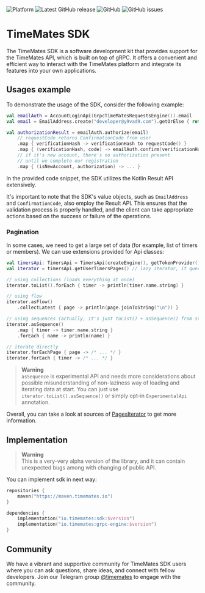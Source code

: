 ![Platform](https://img.shields.io/badge/platform-jvm-yellow)
![Latest GitHub release](https://img.shields.io/github/v/release/timemates/sdk?include_prereleases)
![GitHub](https://img.shields.io/github/license/timemates/sdk)
![GitHub issues](https://img.shields.io/github/issues/timemates/sdk)
# TimeMates SDK
The TimeMates SDK is a software development kit that provides support for the TimeMates API,
which is built on top of gRPC. It offers a convenient and efficient way to interact with the TimeMates 
platform and integrate its features into your own applications.

## Usages example
To demonstrate the usage of the SDK, consider the following example:
```kotlin
val emailAuth = AccountLoginApi(GrpcTimeMatesRequestsEngine()).email
val email = EmailAddress.create("developer@y9vad9.com").getOrElse { return }

val authorizationResult = emailAuth.authorize(email)
    // requestCode returns ConfirmationCode from user
    .map { verificationHash -> verificationHash to requestCode() }
    .map { (verificationHash, code) -> emailAuth.confirm(verificationHash, verificationHash) }
    // if it's new account, there's no authorization present
    // until we complete our registration
    .map { (isNewAccount, authorization) -> ... }
```
In the provided code snippet, the SDK utilizes the Kotlin Result API extensively.

It's important to note that the SDK's value objects, such as `EmailAddress`
and `ConfirmationCode`, also employ the Result API. 
This ensures that the validation process is properly handled, and the client can take appropriate actions based on 
the success or failure of the operations.

### Pagination
In some cases, we need to get a large set of data (for example, list of timers or members). We can use extensions provided for Api classes:
```kotlin
val timersApi: TimersApi = TimersApi(createEngine(), getTokenProvider())
val iterator = timersApi.getUserTimersPages() // lazy iterator, it queries server only on `next()`

// using collections (loads everything at once)
iterator.toList().forEach { timer -> println(timer.name.string) }

// using flow
iterator.asFlow()
    .collectLatest { page -> println(page.joinToString("\n")) }

// using sequences (actually, it's just toList() + asSequence() from stdlib)
iterator.asSequence()
    .map { timer -> timer.name.string }
    .forEach { name -> println(name) }

// iterate directly
iterator.forEachPage { page -> /* ... */ }
iterator.forEach { timer -> /* ... */ }
```
> **Warning** <br>
> `asSequence` is experimental API and needs more considerations about possible misunderstanding of non-laziness way of loading and iterating data at start. You can just use `iterator.toList().asSequence()` or simply opt-in `ExperimentalApi` annotation.

Overall, you can take a look at sources of [PagesIterator](/sdk/src/commonMain/kotlin/io/timemates/sdk/common/pagination/PagesIterator.kt) to get more information.

## Implementation
> **Warning** <br>
> This is a very-very alpha version of the library, and it can contain unexpected bugs among with
> changing of public API.

You can implement sdk in next way:
```kotlin
repositories {
    maven("https://maven.timemates.io")
}

dependencies {
    implementation("io.timemates:sdk:$version")
    implementation("io.timemates:grpc-engine:$version")
}
```

## Community
We have a vibrant and supportive community for TimeMates SDK users where 
you can ask questions, share ideas, and connect with fellow developers. Join our Telegram group
[@timemates](https://t.me/timemates) to engage with the community.
